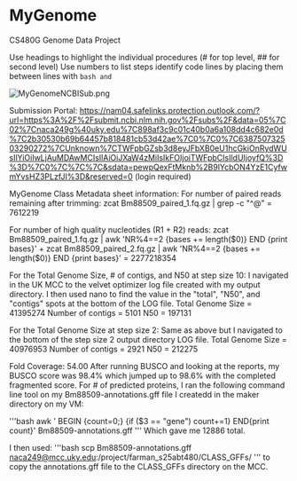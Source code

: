 # MyGenome
CS480G Genome Data Project

Use headings to highlight the individual procedures (# for top level, ## for second level)
Use numbers to list steps
identify code lines by placing them between lines with ```bash and ```

![MyGenomeNCBISub.png](/data/MyGenomeNCBISub.png)

Submission Portal: https://nam04.safelinks.protection.outlook.com/?url=https%3A%2F%2Fsubmit.ncbi.nlm.nih.gov%2Fsubs%2F&data=05%7C02%7Cnaca249g%40uky.edu%7C898af3c9c01c40b0a6a108dd4c682e0d%7C2b30530b69b64457b818481cb53d42ae%7C0%7C0%7C638750732503290272%7CUnknown%7CTWFpbGZsb3d8eyJFbXB0eU1hcGkiOnRydWUsIlYiOiIwLjAuMDAwMCIsIlAiOiJXaW4zMiIsIkFOIjoiTWFpbCIsIldUIjoyfQ%3D%3D%7C0%7C%7C%7C&sdata=pewpQexFtMknb%2B9lYcbON4YzE1CyfwmYvsHZ3PLzfJI%3D&reserved=0 (login required) 


MyGenome Class Metadata sheet information: 
For number of paired reads remaining after trimming:
zcat Bm88509_paired_1.fq.gz | grep -c "^@" = 7612219

For number of high quality nucleotides (R1 + R2)  reads: 
zcat Bm88509_paired_1.fq.gz | awk 'NR%4==2 {bases += length($0)} END {print bases}' 
+
zcat Bm88509_paired_2.fq.gz | awk 'NR%4==2 {bases += length($0)} END {print bases}'
= 2277218354

For the Total Genome Size, # of contigs, and N50 at step size 10:
I navigated in the UK MCC to the velvet optimizer log file created with my output directory. I then used nano to find the value in the "total", "N50", and "contigs" spots at the bottom of the LOG file. 
Total Genome Size = 41395274
Number of contigs = 5101
N50 = 197131

For the Total Genome Size at step size 2: 
Same as above but I navigated to the bottom of the step size 2 output directory LOG file. 
Total Genome Size = 40976953
Number of contigs = 2921
N50 = 212275

Fold Coverage: 54.00
After running BUSCO and looking at the reports, my BUSCO score was 98.4% which jumped up to 98.6% with the completed fragmented score.
For # of predicted proteins, I ran the following command line tool on my Bm88509-annotations.gff file I createdd in the maker directory on my VM: 

'''bash  awk ' BEGIN {count=0;} {if ($3 == "gene") count+=1} END{print count}' Bm88509-annotations.gff '''
Which gave me 12886 total. 

I then used: 
'''bash scp Bm88509-annotations.gff naca249@mcc.uky.edu:/project/farman_s25abt480/CLASS_GFFs/ '''
to copy the annotations.gff file to the CLASS_GFFs directory on the MCC. 





